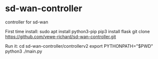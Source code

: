 # sd-wan-controller
controller for sd-wan


First time install:
sudo apt install python3-pip
pip3 install flask
git clone https://github.com/vewe-richard/sd-wan-controller.git

Run it:
cd sd-wan-controller/controllerv2
export PYTHONPATH="$PWD"
python3 ./main.py
